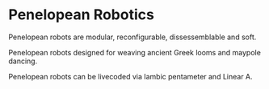 # Penelopean Robotics

Penelopean robots are modular, reconfigurable, dissessemblable and
soft.

Penelopean robots designed for weaving ancient Greek looms and maypole
dancing.

Penelopean robots can be livecoded via Iambic pentameter and Linear A.


